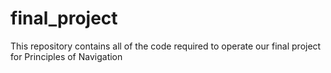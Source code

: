 # final_project
This repository contains all of the code required to operate our final project for Principles of Navigation
